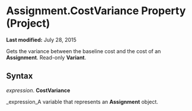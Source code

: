 
# Assignment.CostVariance Property (Project)

 **Last modified:** July 28, 2015

Gets the variance between the baseline cost and the cost of an  **Assignment**. Read-only  **Variant**.

## Syntax

 _expression_. **CostVariance**

 _expression_A variable that represents an  **Assignment** object.

